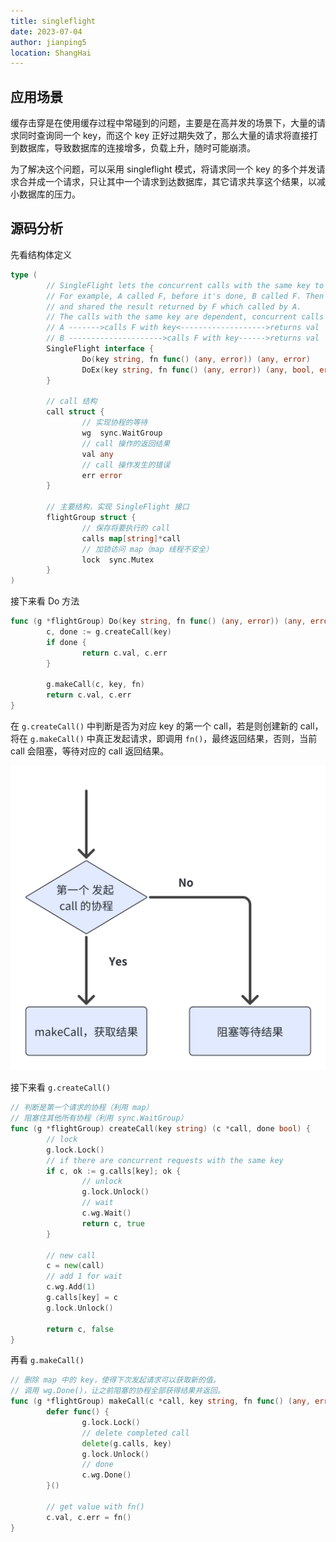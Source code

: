 ```yaml
---
title: singleflight
date: 2023-07-04
author: jianping5
location: ShangHai 
---
```


## 应用场景

缓存击穿是在使用缓存过程中常碰到的问题，主要是在高并发的场景下，大量的请求同时查询同一个 key，而这个 key 正好过期失效了，那么大量的请求将直接打到数据库，导致数据库的连接增多，负载上升，随时可能崩溃。

为了解决这个问题，可以采用 singleflight 模式，将请求同一个 key 的多个并发请求合并成一个请求，只让其中一个请求到达数据库，其它请求共享这个结果，以减小数据库的压力。

## 源码分析

先看结构体定义
```Go
type (
        // SingleFlight lets the concurrent calls with the same key to share the call result.
        // For example, A called F, before it's done, B called F. Then B would not execute F,
        // and shared the result returned by F which called by A.
        // The calls with the same key are dependent, concurrent calls share the returned values.
        // A ------->calls F with key<------------------->returns val
        // B --------------------->calls F with key------>returns val
        SingleFlight interface {
                Do(key string, fn func() (any, error)) (any, error)
                DoEx(key string, fn func() (any, error)) (any, bool, error)
        }

        // call 结构
        call struct {
                // 实现协程的等待
                wg  sync.WaitGroup
                // call 操作的返回结果
                val any
                // call 操作发生的错误
                err error
        }

        // 主要结构，实现 SingleFlight 接口
        flightGroup struct {
                // 保存将要执行的 call
                calls map[string]*call
                // 加锁访问 map（map 线程不安全）
                lock  sync.Mutex
        }
)
```

接下来看 Do 方法
```Go
func (g *flightGroup) Do(key string, fn func() (any, error)) (any, error) {
        c, done := g.createCall(key)
        if done {
                return c.val, c.err
        }

        g.makeCall(c, key, fn)
        return c.val, c.err
}
```

在 `g.createCall()` 中判断是否为对应 key 的第一个 call，若是则创建新的 call，将在 `g.makeCall()` 中真正发起请求，即调用 `fn()`，最终返回结果，否则，当前 call 会阻塞，等待对应的 call 返回结果。

![1.png](../.vuepress/public/img/2023-07-04-singleflight/1.png)

接下来看 `g.createCall()`
```Go
// 判断是第一个请求的协程（利用 map）
// 阻塞住其他所有协程（利用 sync.WaitGroup）
func (g *flightGroup) createCall(key string) (c *call, done bool) {
        // lock
        g.lock.Lock()
        // if there are concurrent requests with the same key
        if c, ok := g.calls[key]; ok {
                // unlock
                g.lock.Unlock()
                // wait
                c.wg.Wait()
                return c, true
        }
        
        // new call
        c = new(call)
        // add 1 for wait
        c.wg.Add(1)
        g.calls[key] = c
        g.lock.Unlock()

        return c, false
}
```

再看 `g.makeCall()`
```Go
// 删除 map 中的 key，使得下次发起请求可以获取新的值。
// 调用 wg.Done()，让之前阻塞的协程全部获得结果并返回。
func (g *flightGroup) makeCall(c *call, key string, fn func() (any, error)) {
        defer func() {
                g.lock.Lock()
                // delete completed call
                delete(g.calls, key)
                g.lock.Unlock()
                // done
                c.wg.Done()
        }()

        // get value with fn()
        c.val, c.err = fn()
}
```
